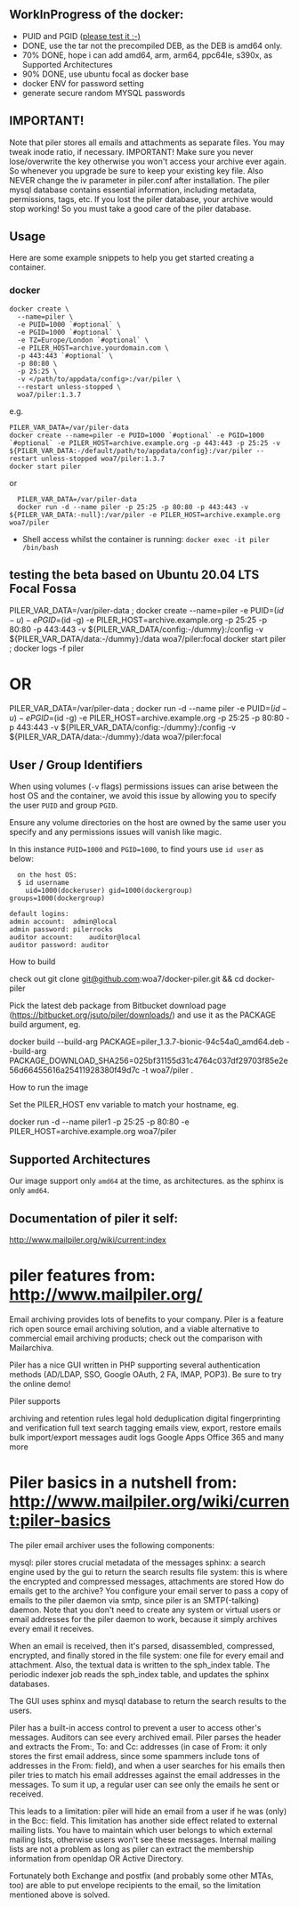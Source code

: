## WorkInProgress of the docker:
- PUID and PGID ([please test it ;-) ](#testing-the-beta-based-on-ubuntu-2004-lts-focal-fossa) 
- DONE, use the tar not the precompiled DEB, as the DEB is amd64 only.
- 70% DONE, hope i can add amd64, arm, arm64, ppc64le, s390x, as Supported Architectures
- 90% DONE, use ubuntu focal as docker base
- docker ENV for password setting
- generate secure random MYSQL passwords

## IMPORTANT!
Note that piler stores all emails and attachments as separate files. You may tweak inode ratio, if necessary.
IMPORTANT! Make sure you never lose/overwrite the key otherwise you won't access your archive ever again. So whenever you upgrade be sure to keep your existing key file. Also NEVER change the iv parameter in piler.conf after installation. The piler mysql database contains essential information, including metadata, permissions, tags, etc. If you lost the piler database, your archive would stop working! So you must take a good care of the piler database.


## Usage

Here are some example snippets to help you get started creating a container.

### docker

```
docker create \
  --name=piler \
  -e PUID=1000 `#optional` \
  -e PGID=1000 `#optional` \
  -e TZ=Europe/London `#optional` \
  -e PILER_HOST=archive.yourdomain.com \
  -p 443:443 `#optional` \
  -p 80:80 \
  -p 25:25 \
  -v </path/to/appdata/config>:/var/piler \
  --restart unless-stopped \
  woa7/piler:1.3.7
```
e.g.
```
PILER_VAR_DATA=/var/piler-data
docker create --name=piler -e PUID=1000 `#optional` -e PGID=1000 `#optional` -e PILER_HOST=archive.example.org -p 443:443 -p 25:25 -v ${PILER_VAR_DATA:-/default/path/to/appdata/config}:/var/piler --restart unless-stopped woa7/piler:1.3.7
docker start piler
```
or
```
  PILER_VAR_DATA=/var/piler-data
  docker run -d --name piler -p 25:25 -p 80:80 -p 443:443 -v ${PILER_VAR_DATA:-null}:/var/piler -e PILER_HOST=archive.example.org woa7/piler
```
* Shell access whilst the container is running: `docker exec -it piler /bin/bash`

## testing the beta based on Ubuntu 20.04 LTS Focal Fossa
  PILER_VAR_DATA=/var/piler-data ; 
  docker create --name=piler -e PUID=$(id -u) -e PGID=$(id -g) -e PILER_HOST=archive.example.org -p 25:25 -p 80:80 -p 443:443 -v ${PILER_VAR_DATA/config:-/dummy}:/config -v ${PILER_VAR_DATA/data:-/dummy}:/data woa7/piler:focal
  docker start piler ; docker logs -f piler
#  OR
  PILER_VAR_DATA=/var/piler-data ; 
  docker run -d --name piler -e PUID=$(id -u) -e PGID=$(id -g) -e PILER_HOST=archive.example.org -p 25:25 -p 80:80 -p 443:443 -v ${PILER_VAR_DATA/config:-/dummy}:/config -v ${PILER_VAR_DATA/data:-/dummy}:/data woa7/piler:focal

## User / Group Identifiers

When using volumes (`-v` flags) permissions issues can arise between the host OS and the container, we avoid this issue by allowing you to specify the user `PUID` and group `PGID`.

Ensure any volume directories on the host are owned by the same user you specify and any permissions issues will vanish like magic.

In this instance `PUID=1000` and `PGID=1000`, to find yours use `id user` as below:

```
  on the host OS:
  $ id username
    uid=1000(dockeruser) gid=1000(dockergroup) groups=1000(dockergroup)
```
```
default logins:
admin account:	admin@local
admin password: pilerrocks
auditor account:	auditor@local
auditor password: auditor
```

How to build

check out 
  git clone git@github.com:woa7/docker-piler.git && cd docker-piler

  Pick the latest deb package from Bitbucket download page (https://bitbucket.org/jsuto/piler/downloads/)
  and use it as the PACKAGE build argument, eg.

  docker build --build-arg PACKAGE=piler_1.3.7-bionic-94c54a0_amd64.deb --build-arg PACKAGE_DOWNLOAD_SHA256=025bf31155d31c4764c037df29703f85e2e56d66455616a25411928380f49d7c -t woa7/piler .

How to run the image

  Set the PILER_HOST env variable to match your hostname, eg.

  docker run -d --name piler1 -p 25:25 -p 80:80 -e PILER_HOST=archive.example.org woa7/piler


## Supported Architectures

Our image support only `amd64` at the time, as architectures. as the sphinx is only `amd64`.

## Documentation of piler it self:
http://www.mailpiler.org/wiki/current:index

# piler features from: http://www.mailpiler.org/
Email archiving provides lots of benefits to your company. Piler is a feature rich open source email archiving solution, and a viable alternative to commercial email archiving products; check out the comparison with Mailarchiva.

Piler has a nice GUI written in PHP supporting several authentication methods (AD/LDAP, SSO, Google OAuth, 2 FA, IMAP, POP3). Be sure to try the online demo!

Piler supports

archiving and retention rules
legal hold
deduplication
digital fingerprinting and verification
full text search
tagging emails
view, export, restore emails
bulk import/export messages
audit logs
Google Apps
Office 365
and many more

# Piler basics in a nutshell from: http://www.mailpiler.org/wiki/current:piler-basics
The piler email archiver uses the following components:

mysql: piler stores crucial metadata of the messages
sphinx: a search engine used by the gui to return the search results
file system: this is where the encrypted and compressed messages, attachments are stored
How do emails get to the archive? You configure your email server to pass a copy of emails to the piler daemon via smtp, since piler is an SMTP(-talking) daemon. Note that you don't need to create any system or virtual users or email addresses for the piler daemon to work, because it simply archives every email it receives.

When an email is received, then it's parsed, disassembled, compressed, encrypted, and finally stored in the file system: one file for every email and attachment. Also, the textual data is written to the sph_index table. The periodic indexer job reads the sph_index table, and updates the sphinx databases.

The GUI uses sphinx and mysql database to return the search results to the users.

Piler has a built-in access control to prevent a user to access other's messages. Auditors can see every archived email. Piler parses the header and extracts the From:, To: and Cc: addresses (in case of From: it only stores the first email address, since some spammers include tons of addresses in the From: field), and when a user searches for his emails then piler tries to match his email addresses against the email addresses in the messages. To sum it up, a regular user can see only the emails he sent or received.

This leads to a limitation: piler will hide an email from a user if he was (only) in the Bcc: field. This limitation has another side effect related to external mailing lists. You have to maintain which user belongs to which external mailing lists, otherwise users won't see these messages. Internal mailing lists are not a problem as long as piler can extract the membership information from openldap OR Active Directory.

Fortunately both Exchange and postfix (and probably some other MTAs, too) are able to put envelope recipients to the email, so the limitation mentioned above is solved.
